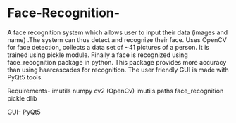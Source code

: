 # Face-Recognition-
A face recognition system which allows user to input their data (images and name) .The system can thus detect and recognize their face.
Uses OpenCV for face detection, collects a data set of ~41 pictures of a person. It is trained using pickle module. Finally a face is recognized using face_recognition package in python. This package provides more accuracy than using haarcascades for recognition. The user friendly GUI is made with PyQt5 tools.

Requirements-
imutils
numpy 
cv2 (OpenCv)
imutils.paths
face_recognition
pickle
dlib 

GUI-
PyQt5 

